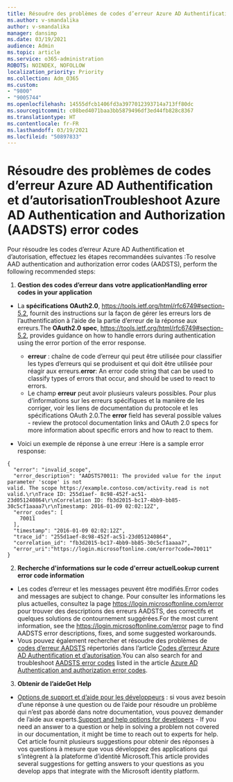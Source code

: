 ```yaml
---
title: Résoudre des problèmes de codes d’erreur Azure AD Authentification et d’autorisation
ms.author: v-smandalika
author: v-smandalika
manager: dansimp
ms.date: 03/19/2021
audience: Admin
ms.topic: article
ms.service: o365-administration
ROBOTS: NOINDEX, NOFOLLOW
localization_priority: Priority
ms.collection: Adm_O365
ms.custom:
- "9800"
- "9005744"
ms.openlocfilehash: 14555dfcb1406fd3a3977012393714a713ff80dc
ms.sourcegitcommit: c08bed4071baa3bb5879496df3ed44fb828c8367
ms.translationtype: HT
ms.contentlocale: fr-FR
ms.lasthandoff: 03/19/2021
ms.locfileid: "50897833"
---
```

# <a name="troubleshoot-azure-ad-authentication-and-authorization-aadsts-error-codes"></a><span data-ttu-id="bfb86-102">Résoudre des problèmes de codes d’erreur Azure AD Authentification et d’autorisation</span><span class="sxs-lookup"><span data-stu-id="bfb86-102">Troubleshoot Azure AD Authentication and Authorization (AADSTS) error codes</span></span>

<span data-ttu-id="bfb86-103">Pour résoudre les codes d’erreur Azure AD Authentification et d’autorisation, effectuez les étapes recommandées suivantes :</span><span class="sxs-lookup"><span data-stu-id="bfb86-103">To resolve AAD authentication and authorization error codes (AADSTS), perform the following recommended steps:</span></span>

1. <span data-ttu-id="bfb86-104">**Gestion des codes d’erreur dans votre application**</span><span class="sxs-lookup"><span data-stu-id="bfb86-104">**Handling error codes in your application**</span></span>

- <span data-ttu-id="bfb86-105">La **spécifications OAuth2.0**, https://tools.ietf.org/html/rfc6749#section-5.2, fournit des instructions sur la façon de gérer les erreurs lors de l’authentification à l’aide de la partie d’erreur de la réponse aux erreurs.</span><span class="sxs-lookup"><span data-stu-id="bfb86-105">The **OAuth2.0 spec**, https://tools.ietf.org/html/rfc6749#section-5.2, provides guidance on how to handle errors during authentication using the error portion of the error response.</span></span>

    - <span data-ttu-id="bfb86-106">**erreur** : chaîne de code d’erreur qui peut être utilisée pour classifier les types d’erreurs qui se produisent et qui doit être utilisée pour réagir aux erreurs.</span><span class="sxs-lookup"><span data-stu-id="bfb86-106">**error**: An error code string that can be used to classify types of errors that occur, and should be used to react to errors.</span></span>
    - <span data-ttu-id="bfb86-107">Le champ **erreur** peut avoir plusieurs valeurs possibles. Pour plus d’informations sur les erreurs spécifiques et la manière de les corriger, voir les liens de documentation du protocole et les spécifications OAuth 2.0.</span><span class="sxs-lookup"><span data-stu-id="bfb86-107">The **error** field has several possible values - review the protocol documentation links and OAuth 2.0 specs for more information about specific errors and how to react to them.</span></span>

- <span data-ttu-id="bfb86-108">Voici un exemple de réponse à une erreur :</span><span class="sxs-lookup"><span data-stu-id="bfb86-108">Here is a sample error response:</span></span>
```
{
  "error": "invalid_scope",
  "error_description": "AADSTS70011: The provided value for the input parameter 'scope' is not 
valid. The scope https://example.contoso.com/activity.read is not valid.\r\nTrace ID: 255d1aef- 8c98-452f-ac51-23d051240864\r\nCorrelation ID: fb3d2015-bc17-4bb9-bb85-30c5cf1aaaa7\r\nTimestamp: 2016-01-09 02:02:12Z",
  "error_codes": [
    70011
  ],
  "timestamp": "2016-01-09 02:02:12Z",
  "trace_id": "255d1aef-8c98-452f-ac51-23d051240864",
  "correlation_id": "fb3d2015-bc17-4bb9-bb85-30c5cf1aaaa7", 
  "error_uri":"https://login.microsoftonline.com/error?code=70011"
}
```
2. <span data-ttu-id="bfb86-109">**Recherche d'informations sur le code d'erreur actuel**</span><span class="sxs-lookup"><span data-stu-id="bfb86-109">**Lookup current error code information**</span></span>

- <span data-ttu-id="bfb86-110">Les codes d’erreur et les messages peuvent être modifiés.</span><span class="sxs-lookup"><span data-stu-id="bfb86-110">Error codes and messages are subject to change.</span></span> <span data-ttu-id="bfb86-111">Pour consulter les informations les plus actuelles, consultez la page https://login.microsoftonline.com/error pour trouver des descriptions des erreurs AADSTS, des correctifs et quelques solutions de contournement suggérées.</span><span class="sxs-lookup"><span data-stu-id="bfb86-111">For the most current information, see the https://login.microsoftonline.com/error page to find AADSTS error descriptions, fixes, and some suggested workarounds.</span></span>
- <span data-ttu-id="bfb86-112">Vous pouvez également rechercher et résoudre des problèmes de [codes d’erreur AADSTS](https://docs.microsoft.com/azure/active-directory/develop/reference-aadsts-error-codes#aadsts-error-codes) répertoriés dans l’article [Codes d’erreur Azure AD Authentification et d’autorisation](https://docs.microsoft.com/azure/active-directory/develop/reference-aadsts-error-codes#handling-error-codes-in-your-application).</span><span class="sxs-lookup"><span data-stu-id="bfb86-112">You can also search for and troubleshoot [AADSTS error codes](https://docs.microsoft.com/azure/active-directory/develop/reference-aadsts-error-codes#aadsts-error-codes) listed in the article [Azure AD Authentication and authorization error codes](https://docs.microsoft.com/azure/active-directory/develop/reference-aadsts-error-codes#handling-error-codes-in-your-application).</span></span>

3. <span data-ttu-id="bfb86-113">**Obtenir de l’aide**</span><span class="sxs-lookup"><span data-stu-id="bfb86-113">**Get Help**</span></span>

- <span data-ttu-id="bfb86-114">[Options de support et d’aide pour les développeurs](https://docs.microsoft.com/azure/active-directory/develop/developer-support-help-options) : si vous avez besoin d’une réponse à une question ou de l’aide pour résoudre un problème qui n’est pas abordé dans notre documentation, vous pouvez demander de l’aide aux experts.</span><span class="sxs-lookup"><span data-stu-id="bfb86-114">[Support and help options for developers](https://docs.microsoft.com/azure/active-directory/develop/developer-support-help-options) - If you need an answer to a question or help in solving a problem not covered in our documentation, it might be time to reach out to experts for help.</span></span> <span data-ttu-id="bfb86-115">Cet article fournit plusieurs suggestions pour obtenir des réponses à vos questions à mesure que vous développez des applications qui s’intègrent à la plateforme d’identité Microsoft.</span><span class="sxs-lookup"><span data-stu-id="bfb86-115">This article provides several suggestions for getting answers to your questions as you develop apps that integrate with the Microsoft identity platform.</span></span>








